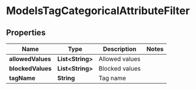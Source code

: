 

# ModelsTagCategoricalAttributeFilter


## Properties

| Name | Type | Description | Notes |
|------------ | ------------- | ------------- | -------------|
|**allowedValues** | **List&lt;String&gt;** | Allowed values |  |
|**blockedValues** | **List&lt;String&gt;** | Blocked values |  |
|**tagName** | **String** | Tag name |  |




